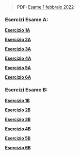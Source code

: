 
> **PDF:** [Esame 1 febbraio 2022](/Primo%20Anno/Progettazione%20di%20Sistemi%20Digitali/Esami/2022/2022-02-01-MZ.pdf)

### Esercizi Esame A:
[**Esercizio 1A**](../../../../../../issues/47)

[**Esercizio 2A**](../../../../../../issues/70)

[**Esercizio 3A**](../../../../../../issues/71) 

[**Esercizio 4A**](../../../../../../issues/72)

[**Esercizio 5A**](../../../../../../issues/16)

[**Esercizio 6A**](../../../../../../issues/73)

### Esercizi Esame B:
[**Esercizio 1B**](../../../../../../issues/74)

[**Esercizio 2B**](../../../../../../issues/75)

[**Esercizio 3B**](../../../../../../issues/76) 

[**Esercizio 4B**](M../../../../../../issues/77)

[**Esercizio 5B**](../../../../../../issues/78)

[**Esercizio 6B**](../../../../../../issues/78)
